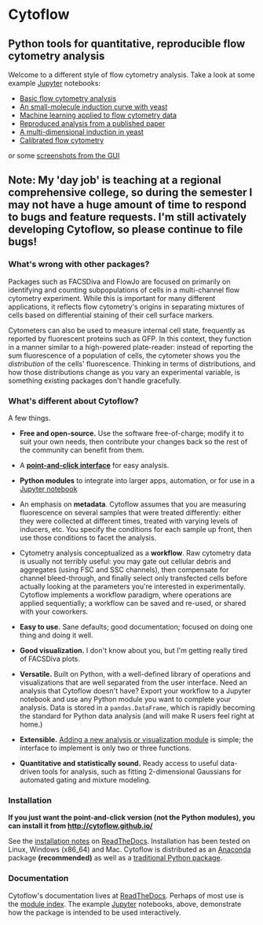 # Cytoflow

## Python tools for quantitative, reproducible flow cytometry analysis

Welcome to a different style of flow cytometry analysis.  Take a look at some example [Jupyter](http://jupyter.org/) notebooks:

* [Basic flow cytometry analysis](https://github.com/cytoflow/cytoflow/blob/master/docs/examples-basic/Basic%20Cytometry.ipynb)
* [An small-molecule induction curve with yeast](https://github.com/cytoflow/cytoflow/blob/master/docs/examples-basic/Yeast%20Dose%20Response.ipynb)
* [Machine learning applied to flow cytometry data](https://github.com/cytoflow/cytoflow/blob/master/docs/examples-basic/Machine%20Learning.ipynb)
* [Reproduced analysis from a published paper](https://github.com/cytoflow/cytoflow-examples/blob/master/kiani/Kiani%20Nature%20Methods%202014.ipynb)
* [A multi-dimensional induction in yeast](https://github.com/cytoflow/cytoflow-examples/blob/master/yeast/Induction%20Timecourse.ipynb)
* [Calibrated flow cytometry](https://github.com/cytoflow/cytoflow-examples/blob/master/tasbe/TASBE%20Workflow.ipynb)

or some [screenshots from the GUI](http://cytoflow.github.io/screenshots.html)

## Note: My 'day job' is teaching at a regional comprehensive college, so during the semester I may not have a huge amount of time to respond to bugs and feature requests. I'm still activately developing Cytoflow, so please continue to file bugs!

### What's wrong with other packages?  

Packages such as FACSDiva and FlowJo are focused on primarily on identifying
and counting subpopulations of cells in a multi-channel flow cytometry
experiment.  While this is important for many different applications, it
reflects flow cytometry's origins in separating mixtures of cells based on
differential staining of their cell surface markers.

Cytometers can also be used to measure internal cell state, frequently as
reported by fluorescent proteins such as GFP.  In this context, they function
in a manner similar to a high-powered plate-reader: instead of reporting the
sum fluorescence of a population of cells, the cytometer shows you the
*distribution* of the cells' fluorescence.  Thinking in terms of distributions,
and how those distributions change as you vary an experimental variable, is
something existing packages don't handle gracefully.

### What's different about Cytoflow?

A few things.

* **Free and open-source.**  Use the software free-of-charge; modify it to
  suit your own needs, then contribute your changes back so the rest of the
  community can benefit from them.

* A [**point-and-click interface**](http://cytoflow.github.io/) for
  easy analysis.

* **Python modules** to integrate into larger apps, automation, or for use in
  a [Jupyter notebook](http://jupyter.org/)

* An emphasis on **metadata**.  Cytoflow assumes that you are measuring
  fluorescence on several samples that were treated differently: either
  they were collected at different times, treated with varying levels
  of inducers, etc.  You specify the conditions for each sample up front,
  then use those conditions to facet the analysis.

* Cytometry analysis conceptualized as a **workflow**.  Raw cytometry data
  is usually not terribly useful: you may gate out cellular debris and 
  aggregates (using FSC and SSC channels), then compensate for channel
  bleed-through, and finally select only transfected cells before actually
  looking at the parameters you're interested in experimentally.  Cytoflow
  implements a workflow paradigm, where operations are applied sequentially;
  a workflow can be saved and re-used, or shared with your coworkers.

* **Easy to use.**  Sane defaults; good documentation; focused on doing one
  thing and doing it well.

* **Good visualization.**  I don't know about you, but I'm getting really
  tired of FACSDiva plots.

* **Versatile.**  Built on Python, with a well-defined library of operations 
  and visualizations that are well separated from the user interface.  Need an 
  analysis that Cytoflow doesn't have?  Export your workflow to a Jupyter 
  notebook and use any Python module you want to complete your analysis.  Data 
  is stored in a `pandas.DataFrame`, which is rapidly becoming the standard for 
  Python data analysis (and will make R users feel right at home.)
  
* **Extensible.**  [Adding a new analysis or visualization module](http://cytoflow.readthedocs.io/en/stable/new_modules.html) 
  is simple; the interface to implement is only two or three functions.  

* **Quantitative and statistically sound.** Ready access to useful data-driven tools for
  analysis, such as fitting 2-dimensional Gaussians for automated gating
  and mixture modeling.

### Installation

**If you just want the point-and-click version (not the Python modules), you 
  can install it from http://cytoflow.github.io/**

See the [installation notes](http://cytoflow.readthedocs.org/en/stable/INSTALL.html) 
on [ReadTheDocs](http://cytoflow.readthedocs.org/).  Installation has been tested
on Linux, Windows (x86_64) and Mac.  Cytoflow is distributed as an [Anaconda](https://www.anaconda.com/)
package **(recommended)** as well as a [traditional Python package](https://pypi.org/project/cytoflow/).

### Documentation

Cytoflow's documentation lives at [ReadTheDocs](http://cytoflow.readthedocs.org/).
Perhaps of most use is the [module index](http://cytoflow.readthedocs.org/en/latest/py-modindex.html).
The example [Jupyter](http://jupyter.org/) notebooks, above, demonstrate how the package
is intended to be used interactively.


